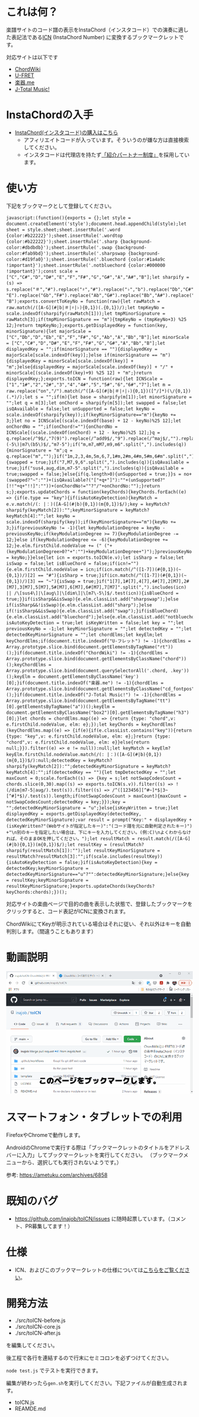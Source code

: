 # これは何？

楽譜サイトのコード譜の表示をInstaChord（インスタコード）での演奏に適した表記法である[ICN](http://instachord.com/instruction/icn/) (InstaChord Number) に変換するブックマークレットです。

対応サイトは以下です

- [ChordWiki](https://ja.chordwiki.org/)
- [U-FRET](https://www.ufret.jp/)
- [楽器.me](https://gakufu.gakki.me/)
- [J-Total Music!](https://music.j-total.net/)

# InstaChordの入手

- [InstaChord(インスタコード)の購入はこちら](https://c.affitch.com?ref=QEP6CNKKRACV)
  - アフィリエイトコードが入っています。そういうのが嫌な方は直接検索してください。
  - インスタコードは代理店を持たず[「紹介パートナー制度」](https://instachord.com/overview/d2c/)を採用しています。

# 使い方

下記をブックマークとして登録してください。

```
javascript:(function(){exports = {};let style = document.createElement('style');document.head.appendChild(style);let sheet = style.sheet;sheet.insertRule('.word {color:#b22222}');sheet.insertRule('.wordtop {color:#b22222}');sheet.insertRule('.sharp {background-color:#dbdbdb}');sheet.insertRule('.swap {background-color:#fab9bd}');sheet.insertRule('.sharpswap {background-color:#d19fa0}');sheet.insertRule('.bluechord {color:#1a4a9c !important}');sheet.insertRule('.notbluechord {color:#000000 !important}');const scale = ["C","C#","D","D#","E","F","F#","G","G#","A","A#","B"];let sharpify = (s) => s.replace("＃","#").replace("♯","#").replace("♭","b").replace("Db","C#").replace("Eb","D#").replace("Fb", "E").replace("Gb","F#").replace("Ab","G#").replace("Bb","A#").replace("Cb", "B");exports.convertToKeyNo = function(raw){let rawMatch = raw.match(/([A-G](#|b|＃|♯|♭){0,1})(.{0,1})/);let tmpKeyNo = scale.indexOf(sharpify(rawMatch[1]));let tmpMinorSignature = rawMatch[3];if(tmpMinorSignature == "m"){tmpKeyNo = (tmpKeyNo+3) %25 12;}return tmpKeyNo;};exports.getDisplayedKey = function(key, minorSignature){let majorScale = ["C","Db","D","Eb","E","F","F#","G","Ab","A","Bb","B"];let minorScale = ["C","C#","D","D#","E","F","F#","G","G#","A","Bb","B"];let displayedKey = "";if(minorSignature == ""){displayedKey = majorScale[scale.indexOf(key)];}else if(minorSignature == "m"){displayedKey = minorScale[scale.indexOf(key)] + "m";}else{displayedKey = majorScale[scale.indexOf(key)] + "/" + minorScale[(scale.indexOf(key)+9) %25 12] + "m";}return displayedKey;};exports.toICN = function(raw){let ICNScale = ["1","1#","2","2#","3","4","4#","5","5#","6","6#","7"];let m = raw.replace("on","/").match(/^([A-G](#|b|＃|♯|♭){0,1})([^/]*)(\/{0,1})(.*)/);let s = "";if(m){let base = sharpify(m[1]);let minorSignature = "";let q = m[3];let onChord = sharpify(m[5]);let swapped = false;let isQAvailable = false;let unSupported = false;let keyNo = scale.indexOf(sharpify(key));if(keyMinorSignature=="m"){keyNo += 3;}let no = ICNScale[(scale.indexOf(base) + 12 - keyNo)%25 12];let onChordNo = "";if(onChord!=""){onChordNo = ICNScale[(scale.indexOf(onChord) + 12 - keyNo)%25 12];}q = q.replace(/^9$/,"7(9)").replace(/^add9$/,"9").replace(/^maj$/,"").replace(/^min$/,"m").replace(/^maj7$/,"M7").replace("7sus4","sus4").replace("dim7","dim").replace(/^m7b5|m7\(-5\)|m7\(b5\)$/,"m7-5");if("m,m7,mM7,m9,m6".split(",").includes(q)){minorSignature = "m";q = q.replace("m","");}if("1m,2,3,4m,5m,6,7,1#m,2#m,4#m,5#m,6#m".split(",").includes(no+minorSignature)){swapped = true;}if("7,M7,9,6".split(",").includes(q)){isQAvailable = true;}if("sus4,aug,dim,m7-5".split(",").includes(q)){isQAvailable = true;swapped = false;}else{if(q.length>0){unSupported = true;}}s = no+(swapped?"~":"")+(isQAvailable?("["+q+"]"):""+(unSupported?"[!!"+q+"!!]":""))+(onChordNo!=""?"/"+onChordNo:"");}return s;};exports.updateChords = function(keyChords){keyChords.forEach((e) => {if(e.type == "key"){if(isAutoKeyDetection){keyMatch = e.v.match(/(: |：)([A-G](#|b){0,1})(m{0,1})$/);key = keyMatch?sharpify(keyMatch[2]):"";keyMinorSignature = keyMatch?keyMatch[4]:"";let keyNo = scale.indexOf(sharpify(key));if(keyMinorSignature=="m"){keyNo += 3;}if(previousKeyNo != -1){let keyModulationDegree = keyNo - previousKeyNo;if(keyModulationDegree >= 7){keyModulationDegree -= 12;}else if(keyModulationDegree <= -6){keyModulationDegree += 12;}e.elm.firstChild.nodeValue += (" ("+(keyModulationDegree>0?"+":"")+keyModulationDegree+")");}previousKeyNo = keyNo;}}else{let icn = exports.toICN(e.v);let isSharp = false;let isSwap = false;let isBlueChord = false;if(icn!=""){e.elm.firstChild.nodeValue = icn;if(icn.match(/^([1-7])(#{0,1})(~{0,1})/)[2] == "#"){isSharp = true;}if(icn.match(/^([1-7])(#{0,1})(~{0,1})/)[3] == "~"){isSwap = true;}if("1[7],1#[7],4[7],4#[7],2[M7],2#[M7],3[M7],5[M7],5#[M7],6[M7],6#[M7],7[M7]".split(",").includes(icn) || /\[sus4\]|\[aug\]|\[dim\]|\[m7\-5\]$/.test(icn)){isBlueChord = true;}}if(isSharp&&isSwap){e.elm.classList.add("sharpswap");}else if(isSharp&&!isSwap){e.elm.classList.add("sharp");}else if(!isSharp&&isSwap){e.elm.classList.add("swap");}if(isBlueChord){e.elm.classList.add("bluechord");}else{e.elm.classList.add("notbluechord");}}});};let isAutoKeyDetection = true;let isKeyWritten = false;let key = "";let previousKeyNo = -1;let keyMinorSignature = "";let detectedKey = "";let detectedKeyMinorSignature = "";let chordElms;let keyElm;let keyChordElms;if(document.title.indexOf("U-フレット") != -1){chordElms = Array.prototype.slice.bind(document.getElementsByTagName("rt"))();}if(document.title.indexOf("ChordWiki") != -1){chordElms = Array.prototype.slice.bind(document.getElementsByClassName("chord"))();keyChordElms = Array.prototype.slice.bind(document.querySelectorAll('.chord, .key'))();keyElm = document.getElementsByClassName('key')[0];}if(document.title.indexOf("楽器.me") != -1){chordElms = Array.prototype.slice.bind(document.getElementsByClassName("cd_fontpos"))();}if(document.title.indexOf("J-Total Music!") != -1){chordElms = Array.prototype.slice.bind(document.getElementsByTagName("tt")[0].getElementsByTagName("a"))();keyElm = document.getElementsByClassName("box2")[0].getElementsByTagName("h3")[0];}let chords = chordElms.map((e) => {return {type: "chord",v: e.firstChild.nodeValue, elm: e};});let keyChords = keyChordElms?(keyChordElms.map((e) => {if(e){if(e.classList.contains("key")){return {type: "key",v: e.firstChild.nodeValue, elm: e};}return {type: "chord",v: e.firstChild.nodeValue, elm: e}}else{return null;}}).filter((e) => e != null)):null;let keyMatch = keyElm?keyElm.firstChild.nodeValue.match(/(: |：)([A-G](#|b){0,1})(m{0,1})$/):null;detectedKey = keyMatch?sharpify(keyMatch[2]):"";detectedKeyMinorSignature = keyMatch?keyMatch[4]:"";if(detectedKey == ""){let tmpDetectedKey = "";let maxCount = 0;scale.forEach((s) => {key = s;let notSwapCodesCount = chords.slice(0,30).map((s) => exports.toICN(s.v)).filter((s) => !(/dim|m7-5|aug/).test(s)).filter((s) => /^([123456][^#~]*$|3~[^#]*$)/.test(s)).length;if(notSwapCodesCount > maxCount){maxCount = notSwapCodesCount;detectedKey = key;}});key = "";detectedKeyMinorSignature = "u";}else{isKeyWritten = true;}let displayedKey = exports.getDisplayedKey(detectedKey, detectedKeyMinorSignature);var result = prompt("Key:" + displayedKey + (isKeyWritten?"(Webサイトが指定したキー)":"(コード譜を元に自動判定されたキー)") +"\n別のキーを指定したい場合は、下にキーを入力してください。(例:C)\nよくわからなければ、そのままOKを押してください。");let resultMatch = result.match(/([A-G](#|b){0,1})(m{0,1})$/);let resultKey = (resultMatch?sharpify(resultMatch[1]):"");let resultKeyMinorSignature = resultMatch?resultMatch[3]:"";if(scale.includes(resultKey)){isAutoKeyDetection = false;}if(isAutoKeyDetection){key = detectedKey;keyMinorSignature = detectedKeyMinorSignature=="u"?"":detectedKeyMinorSignature;}else{key = resultKey;keyMinorSignature = resultKeyMinorSignature;}exports.updateChords(keyChords?keyChords:chords);})();
```

対応サイトの楽曲ページで目的の曲を表示した状態で、登録したブックマークをクリックすると、コード表記がICNに変換されます。

ChordWikiにてKeyが明示されている場合はそれに従い、それ以外はキーを自動判別します。（間違うこともあります）

# 動画説明

![tutorial](./imgs/tutorial.gif)

# スマートフォン・タブレットでの利用

FirefoxやChromeで動作します。

AndroidのChromeで実行する際は「ブックマークレットのタイトルをアドレスバーに入力」してブックマークレットを実行してください。
（ブックマークメニューから、選択しても実行されないようです。）

参考: https://ametuku.com/archives/6858

# 既知のバグ

- https://github.com/inajob/toICN/issues に随時起票しています。（コメント、PR募集してます！）

# 仕様

- ICN、およびこのブックマークレットの仕様については[こちらをご覧ください](/specification.md)。

# 開発方法

- ./src/toICN-before.js
- ./src/toICN-core.js
- ./src/toICN-after.js

を編集してください。

後工程で各行を連結するので行末にセミコロンを必ずつけてください。

`node test.js` でテストを実行できます。

編集が終わったら`gen.sh`を実行してください。下記ファイルが自動生成されます。

- toICN.js
- REAMDE.md

